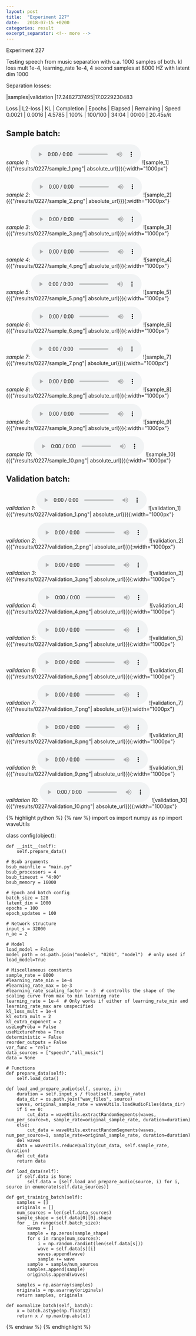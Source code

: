 ```yaml
---
layout: post
title:  "Experiment 227"
date:   2018-07-15 +0200
categories: result
excerpt_separator: <!-- more -->
---
```

Experiment 227

Testing speech from music separation with c.a. 1000 samples of both. kl loss mult 1e-4, learning_rate 1e-4, 4 second samples at 8000 HZ with latent dim 1000

Separation losses:

|samples|validation
|17.2482737495|17.0229230483

Loss | L2-loss | KL | Completion | Epochs | Elapsed | Remaining | Speed
0.0021 | 0.0016 | 4.5785 | 100% | 100/100 | 34:04 | 00:00 | 20.45s/it<!-- more -->

## **Sample batch**:
_sample 1_:
<audio src="/ResultsOverview/results/0227/sample_1.wav" controls preload></audio>
![sample_1]({{"/results/0227/sample_1.png"| absolute_url}}){:width="1000px"}

_sample 2_:
<audio src="/ResultsOverview/results/0227/sample_2.wav" controls preload></audio>
![sample_2]({{"/results/0227/sample_2.png"| absolute_url}}){:width="1000px"}

_sample 3_:
<audio src="/ResultsOverview/results/0227/sample_3.wav" controls preload></audio>
![sample_3]({{"/results/0227/sample_3.png"| absolute_url}}){:width="1000px"}

_sample 4_:
<audio src="/ResultsOverview/results/0227/sample_4.wav" controls preload></audio>
![sample_4]({{"/results/0227/sample_4.png"| absolute_url}}){:width="1000px"}

_sample 5_:
<audio src="/ResultsOverview/results/0227/sample_5.wav" controls preload></audio>
![sample_5]({{"/results/0227/sample_5.png"| absolute_url}}){:width="1000px"}

_sample 6_:
<audio src="/ResultsOverview/results/0227/sample_6.wav" controls preload></audio>
![sample_6]({{"/results/0227/sample_6.png"| absolute_url}}){:width="1000px"}

_sample 7_:
<audio src="/ResultsOverview/results/0227/sample_7.wav" controls preload></audio>
![sample_7]({{"/results/0227/sample_7.png"| absolute_url}}){:width="1000px"}

_sample 8_:
<audio src="/ResultsOverview/results/0227/sample_8.wav" controls preload></audio>
![sample_8]({{"/results/0227/sample_8.png"| absolute_url}}){:width="1000px"}

_sample 9_:
<audio src="/ResultsOverview/results/0227/sample_9.wav" controls preload></audio>
![sample_9]({{"/results/0227/sample_9.png"| absolute_url}}){:width="1000px"}

_sample 10_:
<audio src="/ResultsOverview/results/0227/sample_10.wav" controls preload></audio>
![sample_10]({{"/results/0227/sample_10.png"| absolute_url}}){:width="1000px"}

## **Validation batch**:
_validation 1_:
<audio src="/ResultsOverview/results/0227/validation_1.wav" controls preload></audio>
![validation_1]({{"/results/0227/validation_1.png"| absolute_url}}){:width="1000px"}

_validation 2_:
<audio src="/ResultsOverview/results/0227/validation_2.wav" controls preload></audio>
![validation_2]({{"/results/0227/validation_2.png"| absolute_url}}){:width="1000px"}

_validation 3_:
<audio src="/ResultsOverview/results/0227/validation_3.wav" controls preload></audio>
![validation_3]({{"/results/0227/validation_3.png"| absolute_url}}){:width="1000px"}

_validation 4_:
<audio src="/ResultsOverview/results/0227/validation_4.wav" controls preload></audio>
![validation_4]({{"/results/0227/validation_4.png"| absolute_url}}){:width="1000px"}

_validation 5_:
<audio src="/ResultsOverview/results/0227/validation_5.wav" controls preload></audio>
![validation_5]({{"/results/0227/validation_5.png"| absolute_url}}){:width="1000px"}

_validation 6_:
<audio src="/ResultsOverview/results/0227/validation_6.wav" controls preload></audio>
![validation_6]({{"/results/0227/validation_6.png"| absolute_url}}){:width="1000px"}

_validation 7_:
<audio src="/ResultsOverview/results/0227/validation_7.wav" controls preload></audio>
![validation_7]({{"/results/0227/validation_7.png"| absolute_url}}){:width="1000px"}

_validation 8_:
<audio src="/ResultsOverview/results/0227/validation_8.wav" controls preload></audio>
![validation_8]({{"/results/0227/validation_8.png"| absolute_url}}){:width="1000px"}

_validation 9_:
<audio src="/ResultsOverview/results/0227/validation_9.wav" controls preload></audio>
![validation_9]({{"/results/0227/validation_9.png"| absolute_url}}){:width="1000px"}

_validation 10_:
<audio src="/ResultsOverview/results/0227/validation_10.wav" controls preload></audio>
![validation_10]({{"/results/0227/validation_10.png"| absolute_url}}){:width="1000px"}


{% highlight python %}
{% raw %}
import os
import numpy as np
import waveUtils


class config(object):

	def __init__(self):
		self.prepare_data()

	# Bsub arguments
	bsub_mainfile = "main.py"
	bsub_processors = 4
	bsub_timeout = "4:00"
	bsub_memory = 16000

	# Epoch and batch config
	batch_size = 128
	latent_dim = 1000
	epochs = 100
	epoch_updates = 100

	# Network structure
	input_s = 32000
	n_ae = 2

	# Model
	load_model = False
	model_path = os.path.join("models", "0201", "model")  # only used if load_model=True

	# Miscellaneous constants
	sample_rate = 8000
	#learning_rate_min = 1e-4
	#learning_rate_max = 1e-3
	#learning_rate_scaling_factor = -3  # controlls the shape of the scaling curve from max to min learning rate
	learning_rate = 1e-4  # Only works if either of learning_rate_min and learning_rate_max are unspecified
	kl_loss_mult = 1e-4
	kl_extra_mult = 2
	kl_extra_exponent = 2
	useLogProba = False
	useMixtureProba = True
	deterministic = False
	reorder_outputs = False
	var_func = "relu"
	data_sources = ["speech","all_music"]
	data = None

	# Functions
	def prepare_data(self):
		self.load_data()

	def load_and_prepare_audio(self, source, i):
		duration = self.input_s / float(self.sample_rate)
		data_dir = os.path.join("wav_files", source)
		waves, original_sample_rate = waveUtils.loadAudioFiles(data_dir)
		if i == 0:
			cut_data = waveUtils.extractRandomSegments(waves, num_per_source=6, sample_rate=original_sample_rate, duration=duration)
		else:
			cut_data = waveUtils.extractRandomSegments(waves, num_per_source=1, sample_rate=original_sample_rate, duration=duration)
		del waves
		data = waveUtils.reduceQuality(cut_data, self.sample_rate, duration)
		del cut_data
		return data

	def load_data(self):
		if self.data is None:
			self.data = [self.load_and_prepare_audio(source, i) for i, source in enumerate(self.data_sources)]

	def get_training_batch(self):
		samples = []
		originals = []
		num_sources = len(self.data_sources)
		sample_shape = self.data[0][0].shape
		for _ in range(self.batch_size):
			waves = []
			sample = np.zeros(sample_shape)
			for s in range(num_sources):
				i = np.random.randint(len(self.data[s]))
				wave = self.data[s][i]
				waves.append(wave)
				sample += wave
			sample = sample/num_sources
			samples.append(sample)
			originals.append(waves)

		samples = np.asarray(samples)
		originals = np.asarray(originals)
		return samples, originals

	def normalize_batch(self, batch):
		x = batch.astype(np.float32)
		return x / np.max(np.abs(x))

{% endraw %}
{% endhighlight %}

